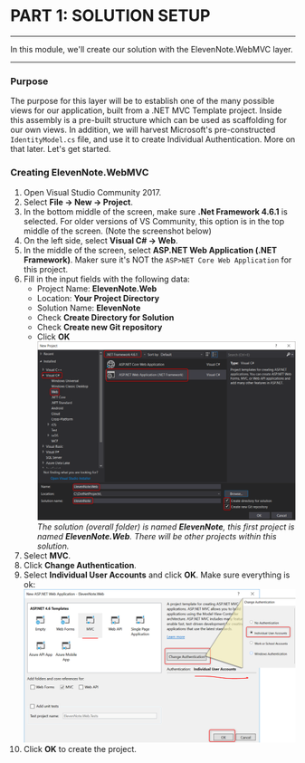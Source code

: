 # PART 1: SOLUTION SETUP
---
In this module, we'll create our solution with the ElevenNote.WebMVC layer.

<hr />

### Purpose
The purpose for this layer will be to establish one of the many possible views for our application, built from a .NET MVC Template project. Inside this assembly is a pre-built structure which can be used as scaffolding for our own views. In addition, we will harvest Microsoft's pre-constructed `IdentityModel.cs` file, and use it to create Individual Authentication. More on that later. Let's get started.

### Creating ElevenNote.WebMVC
1.  Open Visual Studio Community 2017.
2.  Select **File -> New -> Project**.
3.  In the bottom middle of the screen, make sure **.Net Framework 4.6.1** is selected. For older versions of VS Community, this option is in the top middle of the screen. (Note the screenshot below)
4.  On the left side, select **Visual C# -> Web**.
5.  In the middle of the screen, select **ASP.NET Web Application (.NET Framework)**. Maker sure it's NOT the `ASP>NET Core Web Application` for this project. 
6.  Fill in the input fields with the following data:
    - Project Name: **ElevenNote.Web**
    - Location: **Your Project Directory** 
    - Solution Name: **ElevenNote**
    - Check **Create Directory for Solution**
    - Check **Create new Git repository**
    - Click **OK**
    ![New Project](../assets/1.0-A.png)
*The solution (overall folder) is named **_ElevenNote_**, this first project is named **_ElevenNote.Web_**. There will be other projects within this solution.*
7. Select **MVC**.
8. Click **Change Authentication**.
9. Select **Individual User Accounts** and click **OK**.
Make sure everything is ok:
![MVC Settings](../assets/1.0-B.png)
10. Click **OK** to create the project.
